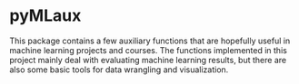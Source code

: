 # pyMLaux

This package contains a few auxiliary functions that are hopefully useful in machine learning projects and courses. The functions implemented in this project mainly deal with evaluating machine learning results, but there are also some basic tools for data wrangling and visualization.